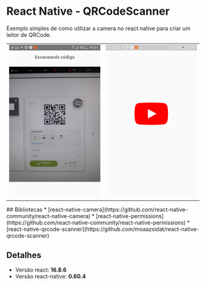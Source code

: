 ﻿# React Native - QRCodeScanner

Exemplo simples de como utilizar a camera no react native para criar um leitor de QRCode.

<table>
  <tr align="center">
    <td><img src="https://github.com/greysonmrx/QRCodeScanner/blob/master/Screenshot_20190810-163120%5B1%5D.png" width="240" height="400">      </td>
    <td><img src="https://github.com/greysonmrx/QRCodeScanner/blob/master/Screenshot_20190810-163126%5B1%5D.png" width="240" height="400">      </td>
  </tr>
</table>
## Bibliotecas
* [react-native-camera](https://github.com/react-native-community/react-native-camera)
* [react-native-permissions](https://github.com/react-native-community/react-native-permissions)
* [react-native-qrcode-scanner](https://github.com/moaazsidat/react-native-qrcode-scanner)

## Detalhes
* Versão react: **16.8.6**
* Versão react-native: **0.60.4**
